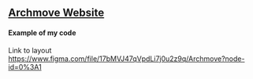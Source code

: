 ## [Archmove Website](https://Serj-L.github.io/archmove-website/Archmove/index.html)
#### Example of my code
Link to layout https://www.figma.com/file/17bMVJ47qVpdLi7j0u2z9q/Archmove?node-id=0%3A1